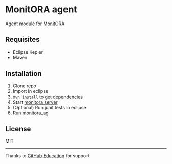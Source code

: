 # MonitORA agent

Agent module for [MonitORA](https://github.com/diesire/monitora)

## Requisites
 
*  Eclipse Kepler
*  Maven

##  Installation

1.  Clone repo
2.  Import in eclipse
3.  `mvn install` to get dependencies
4.  Start [monitora server](https://github.com/diesire/monitora_sv)
5.  (Optional) Run junit tests in eclipse
6.  Run monitora_ag

## License

MIT

----

Thanks to [GitHub Education](https://education.github.com) for support
